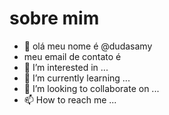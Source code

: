 # sobre mim
- 👋 olá meu nome é @dudasamy
- meu email de contato é
- 👀 I’m interested in ...
- 🌱 I’m currently learning ...
- 💞️ I’m looking to collaborate on ...
- 📫 How to reach me ...

